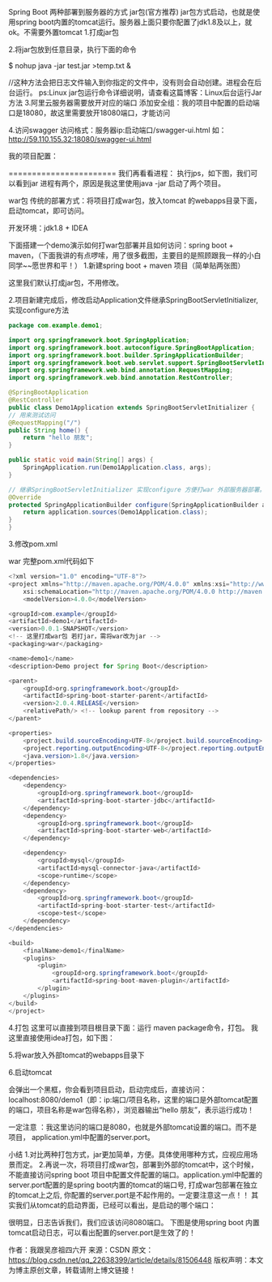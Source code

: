 Spring Boot 两种部署到服务器的方式
jar包(官方推荐)
jar包方式启动，也就是使用spring boot内置的tomcat运行。服务器上面只要你配置了jdk1.8及以上，就ok。不需要外置tomcat 
1.打成jar包

2.将jar包放到任意目录，执行下面的命令

$ nohup java -jar test.jar >temp.txt &

//这种方法会把日志文件输入到你指定的文件中，没有则会自动创建。进程会在后台运行。
ps:Linux jar包运行命令详细说明，请查看这篇博客：Linux后台运行Jar方法 
3.阿里云服务器需要放开对应的端口 
添加安全组：我的项目中配置的启动端口是18080，故这里需要放开18080端口，才能访问 


4.访问swagger 
访问格式：服务器ip:启动端口/swagger-ui.html 
如：http://59.110.155.32:18080/swagger-ui.html 

我的项目配置： 


======================= 
我们再看看进程： 
执行jps，如下图，我们可以看到jar 进程有两个，原因是我这里使用java -jar 启动了两个项目。 


war包
传统的部署方式：将项目打成war包，放入tomcat 的webapps目录下面，启动tomcat，即可访问。

开发环境：jdk1.8 + IDEA

下面搭建一个demo演示如何打war包部署并且如何访问：spring boot + maven，（下面我讲的有点啰嗦，用了很多截图，主要目的是照顾跟我一样的小白同学~~愿世界和平！） 
1.新建spring boot + maven 项目（简单贴两张图） 


这里我们默认打成jar包，不用修改。

2.项目新建完成后，修改启动Application文件继承SpringBootServletInitializer,实现configure方法 

```java
package com.example.demo1;

import org.springframework.boot.SpringApplication;
import org.springframework.boot.autoconfigure.SpringBootApplication;
import org.springframework.boot.builder.SpringApplicationBuilder;
import org.springframework.boot.web.servlet.support.SpringBootServletInitializer;
import org.springframework.web.bind.annotation.RequestMapping;
import org.springframework.web.bind.annotation.RestController;

@SpringBootApplication
@RestController
public class Demo1Application extends SpringBootServletInitializer {
// 用来测试访问
@RequestMapping("/")
public String home() {
    return "hello 朋友";
}

public static void main(String[] args) {
    SpringApplication.run(Demo1Application.class, args);
}

// 继承SpringBootServletInitializer 实现configure 方便打war 外部服务器部署。
@Override
protected SpringApplicationBuilder configure(SpringApplicationBuilder application) {
    return application.sources(Demo1Application.class);
}
}
```

3.修改pom.xml

<packaging>war</packaging>
完整pom.xml代码如下

```java
<?xml version="1.0" encoding="UTF-8"?>
<project xmlns="http://maven.apache.org/POM/4.0.0" xmlns:xsi="http://www.w3.org/2001/XMLSchema-instance"
    xsi:schemaLocation="http://maven.apache.org/POM/4.0.0 http://maven.apache.org/xsd/maven-4.0.0.xsd">
    <modelVersion>4.0.0</modelVersion>
```

```java
<groupId>com.example</groupId>
<artifactId>demo1</artifactId>
<version>0.0.1-SNAPSHOT</version>
<!-- 这里打成war包 若打jar，需将war改为jar -->
<packaging>war</packaging>

<name>demo1</name>
<description>Demo project for Spring Boot</description>

<parent>
    <groupId>org.springframework.boot</groupId>
    <artifactId>spring-boot-starter-parent</artifactId>
    <version>2.0.4.RELEASE</version>
    <relativePath/> <!-- lookup parent from repository -->
</parent>

<properties>
    <project.build.sourceEncoding>UTF-8</project.build.sourceEncoding>
    <project.reporting.outputEncoding>UTF-8</project.reporting.outputEncoding>
    <java.version>1.8</java.version>
</properties>

<dependencies>
    <dependency>
        <groupId>org.springframework.boot</groupId>
        <artifactId>spring-boot-starter-jdbc</artifactId>
    </dependency>
    <dependency>
        <groupId>org.springframework.boot</groupId>
        <artifactId>spring-boot-starter-web</artifactId>
    </dependency>

    <dependency>
        <groupId>mysql</groupId>
        <artifactId>mysql-connector-java</artifactId>
        <scope>runtime</scope>
    </dependency>
    <dependency>
        <groupId>org.springframework.boot</groupId>
        <artifactId>spring-boot-starter-test</artifactId>
        <scope>test</scope>
    </dependency>
</dependencies>

<build>
    <finalName>demo1</finalName>
    <plugins>
        <plugin>
            <groupId>org.springframework.boot</groupId>
            <artifactId>spring-boot-maven-plugin</artifactId>
        </plugin>
    </plugins>
</build>
</project>
```


4.打包 
这里可以直接到项目根目录下面：运行 maven package命令，打包。 
我这里直接使用idea打包，如下图： 


5.将war放入外部tomcat的webapps目录下 


6.启动tomcat 


会弹出一个黑框，你会看到项目启动，启动完成后，直接访问：localhost:8080/demo1（即：ip:端口/项目名称，这里的端口是外部tomcat配置的端口，项目名称是war包得名称），浏览器输出“hello 朋友”，表示运行成功！ 


一定注意 ：我这里访问的端口是8080，也就是外部tomcat设置的端口。而不是项目， 
application.yml中配置的server.port。

小结
1.对比两种打包方式，jar更加简单，方便。具体使用哪种方式，应视应用场景而定。 
2.再说一次，将项目打成war包，部署到外部的tomcat中，这个时候，不能直接访问spring boot 项目中配置文件配置的端口。application.yml中配置的server.port配置的是spring boot内置的tomcat的端口号, 打成war包部署在独立的tomcat上之后, 你配置的server.port是不起作用的。一定要注意这一点！！ 
其实我们从tomcat的启动界面，已经可以看出，是启动的哪个端口： 

很明显，日志告诉我们，我们应该访问8080端口。 
下图是使用spring boot 内置tomcat启动日志，可以看出配置的server.port是生效了的！ 

作者：我跟吴彦祖四六开 
来源：CSDN 
原文：https://blog.csdn.net/qq_22638399/article/details/81506448 
版权声明：本文为博主原创文章，转载请附上博文链接！